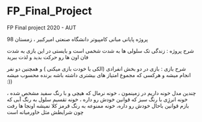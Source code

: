 # FP_Final_Project
FP Final project 2020 - AUT

پروژه پایانی مبانی کامپیوتر دانشگاه صنعتی امیرکبیر ، زمستان 98

شرح پروژه : زندگی تک سلولی ها به شدت شخمی است و بایستی در این بازی به شدت فان اون ها رو حرکت بدید و لذت ببرید

شرح بازی : بازی در دو بخش انفرادی (الکی با خودت بازی میکنی ) و همچنین دو نفر انجام میشه و هرکسی که مجموع امتیاز های بیشتری داشته باشه برنده محسوب میشه :))

چندین مدل خونه داریم در زمینمون ، خونه نرمال که هیچی و با رنگ سفید مشخص شده ، خونه انرژِی با رنگ سبز که قوانین خودش رو داره ، خونه تقسیم سلول به رنگ آبی که بازم قوانین باحال خودش رو داره، خونه ممنوعه به رنگ قرمز کلا نمیشه اونجا ها رفت چون شرایطش مثل خاورمیانه است
